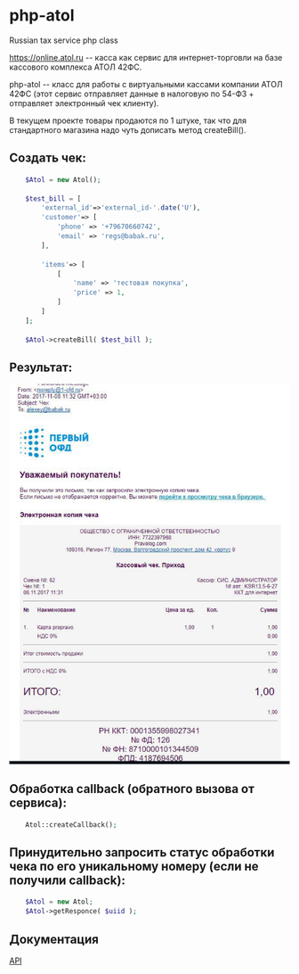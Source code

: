 # php-atol
Russian tax service php class
 
https://online.atol.ru -- касса как сервис для интернет-торговли на базе кассового комплекса АТОЛ 42ФС.

php-atol -- класс для работы с виртуальными кассами компании АТОЛ 42ФС 
(этот сервис отправляет данные в налоговую по 54-ФЗ + отправляет электронный чек клиенту).
  
В текущем проекте товары продаются по 1 штуке, так что для стандартного магазина надо чуть дописать метод createBill().
 
## Создать чек:
```php
    $Atol = new Atol();
    
    $test_bill = [
        'external_id'=>'external_id-'.date('U'),
        'customer'=> [
            'phone' => '+79670660742',
            'email' => 'regs@babak.ru',
        ],

        'items'=> [
            [
                'name' => 'тестовая покупка',
                'price' => 1,
            ]
        ]
    ];

    $Atol->createBill( $test_bill );
```

## Результат:
![Результат](https://github.com/Doctorrr/php-atol/blob/master/photo_2017-11-09_19-24-37.jpg "Результат")

## Обработка callback (обратного вызова от сервиса):
```php
    Atol::createCallback();
```

## Принудительно запросить статус обработки чека по его уникальному номеру (если не получили callback):
```php
    $Atol = new Atol;
    $Atol->getResponce( $uiid );
```

## Документация
[API](https://github.com/Doctorrr/php-atol/blob/master/API%20сервиса%20АТОЛ%20Онлайн_v3.pdf)
